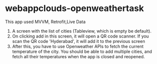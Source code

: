 # webappclouds-openweathertask
This app used MVVM, Retrofit,Live Data

1. A screen with the list of cities (Tableview, which is empty be default).
2. On clicking add in this screen, it will open a QR code scanner. If you scan the QR code 'Hyderabad', it will add it to the previous screen
3. After this, you have to use Openweather APIs to fetch the current temperature of the city. You should be able to add multiple cities, and fetch all their temperatures when the app is closed and reopened. 
